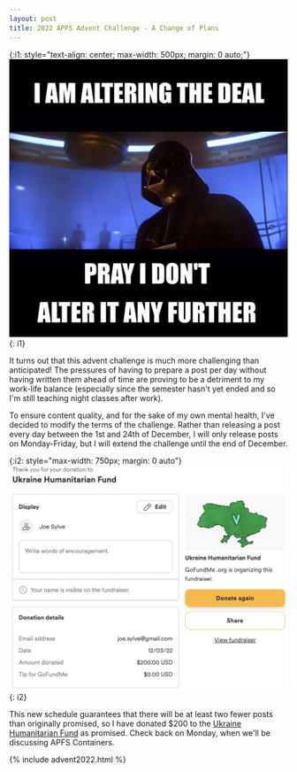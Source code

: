 ```yaml
---
layout: post
title: 2022 APFS Advent Challenge - A Change of Plans
---
```


{:i1: style="text-align: center; max-width: 500px; margin: 0 auto;"}
![I am altering the deal.  Pray I don't alter it further!](/images/advent2022/alter-the-deal.png)
{: i1}

It turns out that this advent challenge is much more challenging than anticipated!  The pressures of having to prepare a post per day without having written them ahead of time are proving to be a detriment to my work-life balance (especially since the semester hasn't yet ended and so I'm still teaching night classes after work).  

To ensure content quality, and for the sake of my own mental health, I've decided to modify the terms of the challenge.  Rather than releasing a post every day between the 1st and 24th of December, I will only release posts on Monday-Friday, but I will extend the challenge until the end of December.

{:i2: style="max-width: 750px; margin: 0 auto"}
![$200 donation to Ukraine Humanitarian Fund](/images/advent2022/donate1.png)
{: i2}

This new schedule guarantees that there will be at least two fewer posts than originally promised, so I have donated $200 to the [Ukraine Humanitarian Fund](https://www.gofundme.com/f/ukraine-humanitarian-fund) as promised.  Check back on Monday, when we'll be discussing APFS Containers.

{% include advent2022.html %}